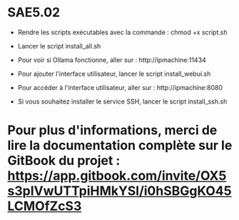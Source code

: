 # SAE5.02

- Rendre les scripts exécutables avec la commande : chmod +x script.sh

- Lancer le script install_all.sh

- Pour voir si Ollama fonctionne, aller sur : http://ipmachine:11434

- Pour ajouter l'interface utilisateur, lancer le script install_webui.sh

- Pour accéder à l'interface utilisateur, aller sur : http://ipmachine:8080

- Si vous souhaitez installer le service SSH, lancer le script install_ssh.sh

# Pour plus d'informations, merci de lire la documentation complète sur le GitBook du projet : https://app.gitbook.com/invite/OX5s3pIVwUTTpiHMkYSl/i0hSBGgKO45LCMOfZcS3
